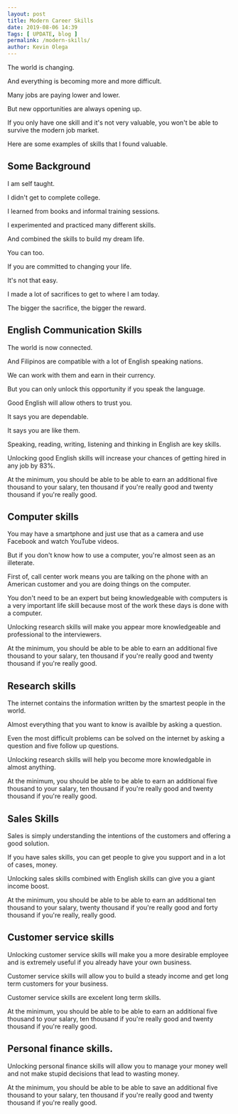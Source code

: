 ```yaml
--- 
layout: post 
title: Modern Career Skills
date: 2019-08-06 14:39
Tags: [ UPDATE, blog ]
permalink: /modern-skills/ 
author: Kevin Olega 
--- 
```

The world is changing.

And everything is becoming more and more difficult.

Many jobs are paying lower and lower.

But new opportunities are always opening up.

If you only have one skill and it's not very valuable, you won't be able to survive the modern job market.

Here are some examples of skills that I found valuable.

## Some Background

I am self taught.

I didn't get to complete college.

I learned from books and informal training sessions.

I experimented and practiced many different skills.

And combined the skills to build my dream life.

You can too.

If you are committed to changing your life.

It's not that easy.

I made a lot of sacrifices to get to where I am today.

The bigger the sacrifice, the bigger the reward.

## English Communication Skills

The world is now connected. 

And Filipinos are compatible with a lot of English speaking nations. 

We can work with them and earn in their currency.

But you can only unlock this opportunity if you speak the language.

Good English will allow others to trust you.

It says you are dependable.

It says you are like them.

Speaking, reading, writing, listening and thinking in English are key skills.

Unlocking good English skills will increase your chances of getting hired in any job by 83%.

At the minimum, you should be able to be able to earn an additional five thousand to your salary, ten thousand if you're really good and twenty thousand if you're really good.

## Computer skills

You may have a smartphone and just use that as a camera and use Facebook and watch YouTube videos.

But if you don't know how to use a computer, you're almost seen as an illeterate. 

First of, call center work means you are talking on the phone with an American customer and you are doing things on the computer.

You don't need to be an expert but being knowledgeable with computers is a very important life skill because most of the work these days is done with a computer.

Unlocking research skills will make you appear more knowledgeable and professional to the interviewers.

At the minimum, you should be able to be able to earn an additional five thousand to your salary, ten thousand if you're really good and twenty thousand if you're really good. 

## Research skills 

The internet contains the information written by the smartest people in the world.

Almost everything that you want to know is availble by asking a question.

Even the most difficult problems can be solved on the internet by asking a question and five follow up questions.

Unlocking research skills will help you become more knowledgable in almost anything.

At the minimum, you should be able to be able to earn an additional five thousand to your salary, ten thousand if you're really good and twenty thousand if you're really good.

## Sales Skills 

Sales is simply understanding the intentions of the customers and offering a good solution.

If you have sales skills, you can get people to give you support and in a lot of cases, money.

Unlocking sales skills combined with English skills can give you a giant income boost.

At the minimum, you should be able to be able to earn an additional ten thousand to your salary, twenty thousand if you're really good and forty thousand if you're really, really good. 

## Customer service skills 

Unlocking customer service skills will make you a more desirable employee and is extremely useful if you already have your own business.

Customer service skills will allow you to build a steady income and get long term customers for your business.

Customer service skills are excelent long term skills.

At the minimum, you should be able to be able to earn an additional five thousand to your salary, ten thousand if you're really good and twenty thousand if you're really good.

## Personal finance skills.

Unlocking personal finance skills will allow you to manage your money well and not make stupid decisions that lead to wasting money.

At the minimum, you should be able to be able to save an additional five thousand to your salary, ten thousand if you're really good and twenty thousand if you're really good.  